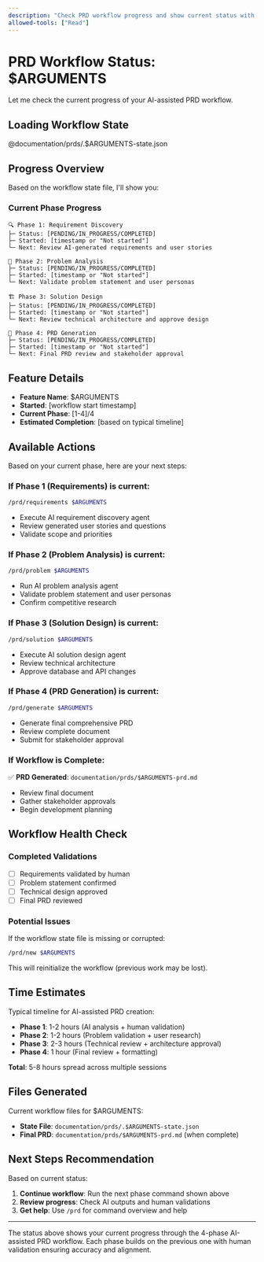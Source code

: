 ```yaml
---
description: "Check PRD workflow progress and show current status with next steps"
allowed-tools: ["Read"]
---
```


# PRD Workflow Status: $ARGUMENTS

Let me check the current progress of your AI-assisted PRD workflow.

## Loading Workflow State

@documentation/prds/.$ARGUMENTS-state.json

## Progress Overview

Based on the workflow state file, I'll show you:

### Current Phase Progress

```
🔍 Phase 1: Requirement Discovery
├─ Status: [PENDING/IN_PROGRESS/COMPLETED]
├─ Started: [timestamp or "Not started"]
└─ Next: Review AI-generated requirements and user stories

🎯 Phase 2: Problem Analysis
├─ Status: [PENDING/IN_PROGRESS/COMPLETED]
├─ Started: [timestamp or "Not started"]
└─ Next: Validate problem statement and user personas

🏗️ Phase 3: Solution Design
├─ Status: [PENDING/IN_PROGRESS/COMPLETED]
├─ Started: [timestamp or "Not started"]
└─ Next: Review technical architecture and approve design

📝 Phase 4: PRD Generation
├─ Status: [PENDING/IN_PROGRESS/COMPLETED]
├─ Started: [timestamp or "Not started"]
└─ Next: Final PRD review and stakeholder approval
```

## Feature Details

- **Feature Name**: $ARGUMENTS
- **Started**: [workflow start timestamp]
- **Current Phase**: [1-4]/4
- **Estimated Completion**: [based on typical timeline]

## Available Actions

Based on your current phase, here are your next steps:

### If Phase 1 (Requirements) is current:

```bash
/prd/requirements $ARGUMENTS
```

- Execute AI requirement discovery agent
- Review generated user stories and questions
- Validate scope and priorities

### If Phase 2 (Problem Analysis) is current:

```bash
/prd/problem $ARGUMENTS
```

- Run AI problem analysis agent
- Validate problem statement and user personas
- Confirm competitive research

### If Phase 3 (Solution Design) is current:

```bash
/prd/solution $ARGUMENTS
```

- Execute AI solution design agent
- Review technical architecture
- Approve database and API changes

### If Phase 4 (PRD Generation) is current:

```bash
/prd/generate $ARGUMENTS
```

- Generate final comprehensive PRD
- Review complete document
- Submit for stakeholder approval

### If Workflow is Complete:

✅ **PRD Generated**: `documentation/prds/$ARGUMENTS-prd.md`

- Review final document
- Gather stakeholder approvals
- Begin development planning

## Workflow Health Check

### Completed Validations

- [ ] Requirements validated by human
- [ ] Problem statement confirmed
- [ ] Technical design approved
- [ ] Final PRD reviewed

### Potential Issues

If the workflow state file is missing or corrupted:

```bash
/prd/new $ARGUMENTS
```

This will reinitialize the workflow (previous work may be lost).

## Time Estimates

Typical timeline for AI-assisted PRD creation:

- **Phase 1**: 1-2 hours (AI analysis + human validation)
- **Phase 2**: 1-2 hours (Problem validation + user research)
- **Phase 3**: 2-3 hours (Technical review + architecture approval)
- **Phase 4**: 1 hour (Final review + formatting)

**Total**: 5-8 hours spread across multiple sessions

## Files Generated

Current workflow files for $ARGUMENTS:

- **State File**: `documentation/prds/.$ARGUMENTS-state.json`
- **Final PRD**: `documentation/prds/$ARGUMENTS-prd.md` (when complete)

## Next Steps Recommendation

Based on current status:

1. **Continue workflow**: Run the next phase command shown above
2. **Review progress**: Check AI outputs and human validations
3. **Get help**: Use `/prd` for command overview and help

---

The status above shows your current progress through the 4-phase AI-assisted PRD workflow. Each phase builds on the previous one with human validation ensuring accuracy and alignment.
